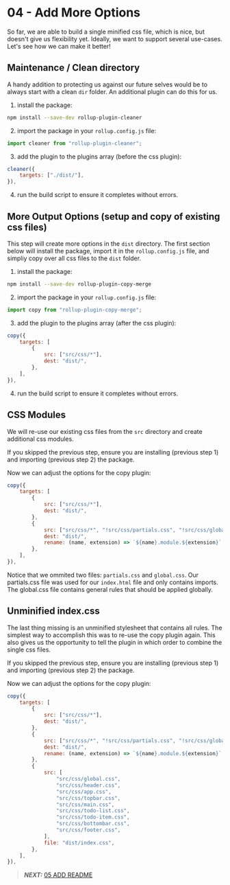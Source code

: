 # 04 - Add More Options

So far, we are able to build a single minified css file, which is nice, but doesn't give us flexibility yet. 
Ideally, we want to support several use-cases. Let's see how we can make it better!

## Maintenance / Clean directory

A handy addition to protecting us against our future selves would be to always start with a clean `dir` folder. An additional plugin can do this for us.

1. install the package:
```bash
npm install --save-dev rollup-plugin-cleaner
```

2. import the package in your `rollup.config.js` file:
```javascript
import cleaner from "rollup-plugin-cleaner";
```

3. add the plugin to the plugins array (before the css plugin):
```javascript
cleaner({
    targets: ["./dist/"],
}),
```

4. run the build script to ensure it completes without errors.

## More Output Options (setup and copy of existing css files)

This step will create more options in the `dist` directory. 
The first section below will install the package, import it in the `rollup.config.js` file, and simpliy copy over all css files to the `dist` folder.

1. install the package:
```bash
npm install --save-dev rollup-plugin-copy-merge
```

2. import the package in your `rollup.config.js` file:
```javascript
import copy from "rollup-plugin-copy-merge";
```

3. add the plugin to the plugins array (after the css plugin):
```javascript
copy({
    targets: [
        {
            src: ["src/css/*"],
            dest: "dist/",
        },
    ],
}),
```

4. run the build script to ensure it completes without errors.

## CSS Modules

We will re-use our existing css files from the `src` directory and create additional css modules.

If you skipped the previous step, ensure you are installing (previous step 1) and importing (previous step 2) the package.

Now we can adjust the options for the copy plugin:
```javascript
copy({
    targets: [
        {
            src: ["src/css/*"],
            dest: "dist/",
        },
        {
            src: ["src/css/*", "!src/css/partials.css", "!src/css/global.css"],
            dest: "dist/",
            rename: (name, extension) => `${name}.module.${extension}`,
        },
    ],
}),
```

Notice that we ommited two files: `partials.css` and `global.css`.
Our partials.css file was used for our `index.html` file and only contains imports. The global.css file contains general rules that should be applied globally. 

## Unminified index.css

The last thing missing is an unminified stylesheet that contains all rules.
The simplest way to accomplish this was to re-use the copy plugin again.
This also gives us the opportunity to tell the plugin in which order to combine the single css files.

If you skipped the previous step, ensure you are installing (previous step 1) and importing (previous step 2) the package.

Now we can adjust the options for the copy plugin:
```javascript
copy({
    targets: [
        {
            src: ["src/css/*"],
            dest: "dist/",
        },
        {
            src: ["src/css/*", "!src/css/partials.css", "!src/css/global.css"],
            dest: "dist/",
            rename: (name, extension) => `${name}.module.${extension}`,
        },
        {
            src: [
                "src/css/global.css",
                "src/css/header.css",
                "src/css/app.css",
                "src/css/topbar.css",
                "src/css/main.css",
                "src/css/todo-list.css",
                "src/css/todo-item.css",
                "src/css/bottombar.css",
                "src/css/footer.css",
            ],
            file: "dist/index.css",
        },
    ],
}),
```
> **_NEXT:_**  [05 ADD README](./05_ADD_README.md)
